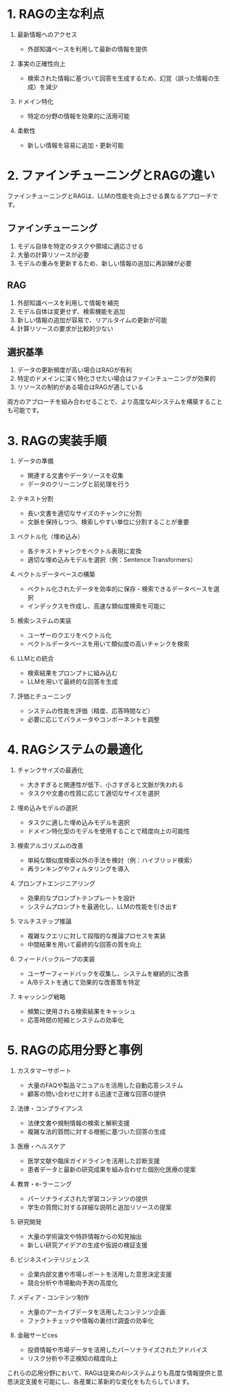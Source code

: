 # 1. RAGの主な利点

1. 最新情報へのアクセス
   - 外部知識ベースを利用して最新の情報を提供

2. 事実の正確性向上
   - 検索された情報に基づいて回答を生成するため、幻覚（誤った情報の生成）を減少

3. ドメイン特化
   - 特定の分野の情報を効果的に活用可能

4. 柔軟性
   - 新しい情報を容易に追加・更新可能

# 2. ファインチューニングとRAGの違い
ファインチューニングとRAGは、LLMの性能を向上させる異なるアプローチです。

## ファインチューニング

1. モデル自体を特定のタスクや領域に適応させる
2. 大量の計算リソースが必要
3. モデルの重みを更新するため、新しい情報の追加に再訓練が必要

## RAG

1. 外部知識ベースを利用して情報を補完
2. モデル自体は変更せず、検索機能を追加
3. 新しい情報の追加が容易で、リアルタイムの更新が可能
4. 計算リソースの要求が比較的少ない

## 選択基準

1. データの更新頻度が高い場合はRAGが有利
2. 特定のドメインに深く特化させたい場合はファインチューニングが効果的
3. リソースの制約がある場合はRAGが適している

両方のアプローチを組み合わせることで、より高度なAIシステムを構築することも可能です。

# 3. RAGの実装手順

1. データの準備
   - 関連する文書やデータソースを収集
   - データのクリーニングと前処理を行う

2. テキスト分割
   - 長い文書を適切なサイズのチャンクに分割
   - 文脈を保持しつつ、検索しやすい単位に分割することが重要

3. ベクトル化（埋め込み）
   - 各テキストチャンクをベクトル表現に変換
   - 適切な埋め込みモデルを選択（例：Sentence Transformers）

4. ベクトルデータベースの構築
   - ベクトル化されたデータを効率的に保存・検索できるデータベースを選択
   - インデックスを作成し、高速な類似度検索を可能に

5. 検索システムの実装
   - ユーザーのクエリをベクトル化
   - ベクトルデータベースを用いて類似度の高いチャンクを検索

6. LLMとの統合
   - 検索結果をプロンプトに組み込む
   - LLMを用いて最終的な回答を生成

7. 評価とチューニング
   - システムの性能を評価（精度、応答時間など）
   - 必要に応じてパラメータやコンポーネントを調整

# 4. RAGシステムの最適化

1. チャンクサイズの最適化
   - 大きすぎると関連性が低下、小さすぎると文脈が失われる
   - タスクや文書の性質に応じて適切なサイズを選択

2. 埋め込みモデルの選択
   - タスクに適した埋め込みモデルを選択
   - ドメイン特化型のモデルを使用することで精度向上の可能性

3. 検索アルゴリズムの改善
   - 単純な類似度検索以外の手法を検討（例：ハイブリッド検索）
   - 再ランキングやフィルタリングを導入

4. プロンプトエンジニアリング
   - 効果的なプロンプトテンプレートを設計
   - システムプロンプトを最適化し、LLMの性能を引き出す

5. マルチステップ推論
   - 複雑なクエリに対して段階的な推論プロセスを実装
   - 中間結果を用いて最終的な回答の質を向上

6. フィードバックループの実装
   - ユーザーフィードバックを収集し、システムを継続的に改善
   - A/Bテストを通じて効果的な改善策を特定

7. キャッシング戦略
   - 頻繁に使用される検索結果をキャッシュ
   - 応答時間の短縮とシステムの効率化

# 5. RAGの応用分野と事例

1. カスタマーサポート
   - 大量のFAQや製品マニュアルを活用した自動応答システム
   - 顧客の問い合わせに対する迅速で正確な回答の提供

2. 法律・コンプライアンス
   - 法律文書や規制情報の検索と解釈支援
   - 複雑な法的質問に対する根拠に基づいた回答の生成

3. 医療・ヘルスケア
   - 医学文献や臨床ガイドラインを活用した診断支援
   - 患者データと最新の研究成果を組み合わせた個別化医療の提案

4. 教育・e-ラーニング
   - パーソナライズされた学習コンテンツの提供
   - 学生の質問に対する詳細な説明と追加リソースの提案

5. 研究開発
   - 大量の学術論文や特許情報からの知見抽出
   - 新しい研究アイデアの生成や仮説の検証支援

6. ビジネスインテリジェンス
   - 企業内部文書や市場レポートを活用した意思決定支援
   - 競合分析や市場動向予測の高度化

7. メディア・コンテンツ制作
   - 大量のアーカイブデータを活用したコンテンツ企画
   - ファクトチェックや情報の裏付け調査の効率化

8. 金融サービces
   - 投資情報や市場データを活用したパーソナライズされたアドバイス
   - リスク分析や不正検知の精度向上

これらの応用分野において、RAGは従来のAIシステムよりも高度な情報提供と意思決定支援を可能にし、各産業に革新的な変化をもたらしています。
